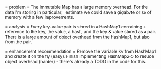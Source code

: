= problem =
The immutable Map has a large memory overhead. For the data I'm storing in particular, I estimate we could save a gigabyte or so of memory with a few improvements.

= analysis =
Every key-value pair is stored in a HashMap1 containing a reference to the key, the value, a hash, and the key & value stored as a pair. There is a large amount of object overhead from the HashMap1, but also from the pair.

= enhancement recommendation =
Remove the variable kv from HashMap1 and create it on the fly (easy). Finish implementing HashMap2-5 to reduce object overhead (harder) - there's already a TODO in the code for this.


